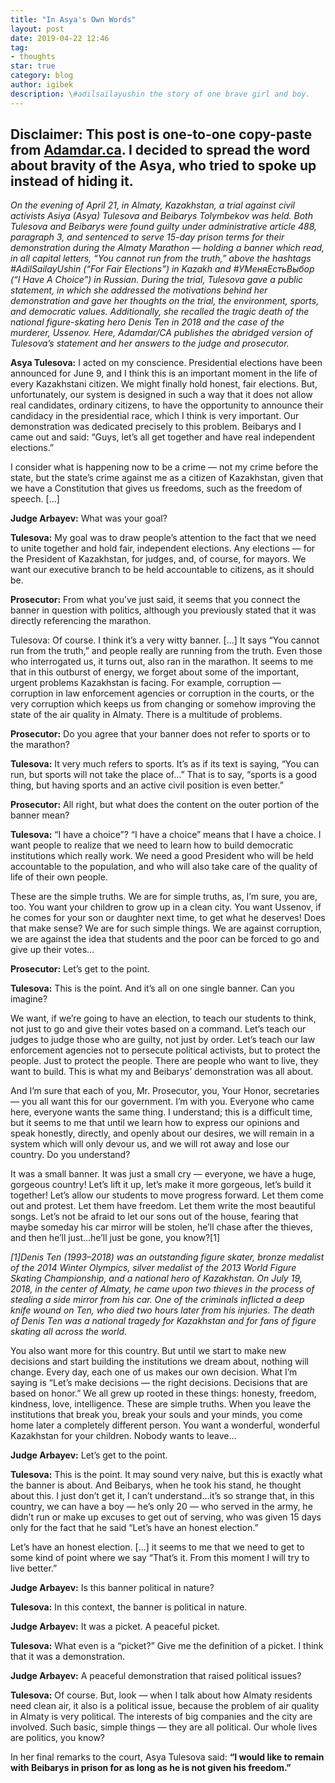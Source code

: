 ```yaml
---
title: "In Asya's Own Words"
layout: post
date: 2019-04-22 12:46
tag:
- thoughts
star: true
category: blog
author: igibek
description: \#adilsailayushin the story of one brave girl and boy.
---
```

Disclaimer: This post is one-to-one copy-paste from [Adamdar.ca](https://adamdar.ca/en/category/firsthand/in-asya-s-own-words). I decided to spread the word about bravity of the Asya, who tried to spoke up instead of hiding it. 
---

*On the evening of April 21, in Almaty, Kazakhstan, a trial against civil activists Asiya (Asya) Tulesova and Beibarys Tolymbekov was held. Both Tulesova and Beibarys were found guilty under administrative article 488, paragraph 3, and sentenced to serve 15-day prison terms for their demonstration during the Almaty Marathon — holding a banner which read, in all capital letters, “You cannot run from the truth,” above the hashtags #AdilSailayUshin (“For Fair Elections”) in Kazakh and #УМеняЕстьВыбор (“I Have A Choice”) in Russian. During the trial, Tulesova gave a public statement, in which she addressed the motivations behind her demonstration and gave her thoughts on the trial, the environment, sports, and democratic values. Additionally, she recalled the tragic death of the national figure-skating hero Denis Ten in 2018 and the case of the murderer, Ussenov. Here, Adamdar/CA publishes the abridged version of Tulesova’s statement and her answers to the judge and prosecutor.*  

**Asya Tulesova:** I acted on my conscience. Presidential elections have been announced for June 9, and I think this is an important moment in the life of every Kazakhstani citizen. We might finally hold honest, fair elections. But, unfortunately, our system is designed in such a way that it does not allow real candidates, ordinary citizens, to have the opportunity to announce their candidacy in the presidential race, which I think is very important. Our demonstration was dedicated precisely to this problem. Beibarys and I came out and said: “Guys, let’s all get together and have real independent elections.”

I consider what is happening now to be a crime — not my crime before the state, but the state’s crime against me as a citizen of Kazakhstan, given that we have a Constitution that gives us freedoms, such as the freedom of speech. [...]

**Judge Arbayev:** What was your goal?

**Tulesova:** My goal was to draw people’s attention to the fact that we need to unite together and hold fair, independent elections. Any elections — for the President of Kazakhstan, for judges, and, of course, for mayors. We want our executive branch to be held accountable to citizens, as it should be.

**Prosecutor:** From what you’ve just said, it seems that you connect the banner in question with politics, although you previously stated that it was directly referencing the marathon.

Tulesova: Of course. I think it’s a very witty banner. [...] It says “You cannot run from the truth,” and people really are running from the truth. Even those who interrogated us, it turns out, also ran in the marathon. It seems to me that in this outburst of energy, we forget about some of the important, urgent problems Kazakhstan is facing. For example, corruption — corruption in law enforcement agencies or corruption in the courts, or the very corruption which keeps us from changing or somehow improving the state of the air quality in Almaty. There is a multitude of problems.

**Prosecutor:** Do you agree that your banner does not refer to sports or to the marathon?

**Tulesova:** It very much refers to sports. It’s as if its text is saying, “You can run, but sports will not take the place of…” That is to say, “sports is a good thing, but having sports and an active civil position is even better.”

**Prosecutor:** All right, but what does the content on the outer portion of the banner mean?

**Tulesova:** “I have a choice”? “I have a choice” means that I have a choice. I want people to realize that we need to learn how to build democratic institutions which really work. We need a good President who will be held accountable to the population, and who will also take care of the quality of life of their own people.

These are the simple truths. We are for simple truths, as, I’m sure, you are, too. You want your children to grow up in a clean city. You want Ussenov, if he comes for your son or daughter next time, to get what he deserves! Does that make sense? We are for such simple things. We are against corruption, we are against the idea that students and the poor can be forced to go and give up their votes…

**Prosecutor:** Let’s get to the point.

**Tulesova:** This is the point. And it’s all on one single banner. Can you imagine?

We want, if we’re going to have an election, to teach our students to think, not just to go and give their votes based on a command. Let’s teach our judges to judge those who are guilty, not just by order. Let’s teach our law enforcement agencies not to persecute political activists, but to protect the people. Just to protect the people. There are people who want to live, they want to build. This is what my and Beibarys’ demonstration was all about.

And I’m sure that each of you, Mr. Prosecutor, you, Your Honor, secretaries — you all want this for our government. I’m with you. Everyone who came here, everyone wants the same thing. I understand; this is a difficult time, but it seems to me that until we learn how to express our opinions and speak honestly, directly, and openly about our desires, we will remain in a system which will only devour us, and we will rot away and lose our country. Do you understand?

It was a small banner. It was just a small cry — everyone, we have a huge, gorgeous country! Let’s lift it up, let’s make it more gorgeous, let’s build it together! Let’s allow our students to move progress forward. Let them come out and protest. Let them have freedom. Let them write the most beautiful songs. Let’s not be afraid to let our sons out of the house, fearing that maybe someday his car mirror will be stolen, he’ll chase after the thieves, and then he’ll just...he’ll just be gone, you know?[1]

*[1]Denis Ten (1993–2018) was an outstanding figure skater, bronze medalist of the 2014 Winter Olympics, silver medalist of the 2013 World Figure Skating Championship, and a national hero of Kazakhstan. On July 19, 2018, in the center of Almaty, he came upon two thieves in the process of stealing a side mirror from his car. One of the criminals inflicted a deep knife wound on Ten, who died two hours later from his injuries. The death of Denis Ten was a national tragedy for Kazakhstan and for fans of figure skating all across the world.*

You also want more for this country. But until we start to make new decisions and start building the institutions we dream about, nothing will change. Every day, each one of us makes our own decision. What I’m saying is “Let’s make decisions — the right decisions. Decisions that are based on honor.” We all grew up rooted in these things: honesty, freedom, kindness, love, intelligence. These are simple truths. When you leave the institutions that break you, break your souls and your minds, you come home later a completely different person. You want a wonderful, wonderful Kazakhstan for your children. Nobody wants to leave…

**Judge Arbayev:** Let’s get to the point.

**Tulesova:** This is the point. It may sound very naive, but this is exactly what the banner is about. And Beibarys, when he took his stand, he thought about this. I just don’t get it, I can’t understand...it’s so strange that, in this country, we can have a boy — he’s only 20 — who served in the army, he didn’t run or make up excuses to get out of serving, who was given 15 days only for the fact that he said “Let’s have an honest election.”

Let’s have an honest election. [...] it seems to me that we need to get to some kind of point where we say “That’s it. From this moment I will try to live better.”

**Judge Arbayev:** Is this banner political in nature?

**Tulesova:** In this context, the banner is political in nature.

**Judge Arbayev:** It was a picket. A peaceful picket.

**Tulesova:** What even is a “picket?” Give me the definition of a picket. I think that it was a demonstration.

**Judge Arbayev:** A peaceful demonstration that raised political issues?

**Tulesova:** Of course. But, look — when I talk about how Almaty residents need clean air, it also is a political issue, because the problem of air quality in Almaty is very political. The interests of big companies and the city are involved. Such basic, simple things — they are all political. Our whole lives are politics, you know?

In her final remarks to the court, Asya Tulesova said: **“I would like to remain with Beibarys in prison for as long as he is not given his freedom.”**

